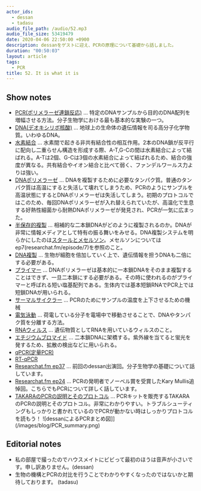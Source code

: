 ```yaml
---
actor_ids:
  - dessan
  - tadasu
audio_file_path: /audio/52.mp3
audio_file_size: 53419479
date: 2020-04-06 22:50:00 +0900
description: dessanをゲストに迎え、PCRの原理について基礎から話しました。
duration: "00:50:03"
layout: article
tags:
  - PCR
title: 52. It is what it is
---
```


## Show notes
- [PCR(ポリメラーゼ連鎖反応)](https://ja.wikipedia.org/wiki/%E3%83%9D%E3%83%AA%E3%83%A1%E3%83%A9%E3%83%BC%E3%82%BC%E9%80%A3%E9%8E%96%E5%8F%8D%E5%BF%9C) ... 特定のDNAサンプルから目的のDNA配列を増幅させる方法。分子生物学における最も基本的な実験の一つ。
- [DNA(デオキシリボ核酸)](https://ja.wikipedia.org/wiki/%E3%83%87%E3%82%AA%E3%82%AD%E3%82%B7%E3%83%AA%E3%83%9C%E6%A0%B8%E9%85%B8) ... 地球上の生命体の遺伝情報を司る高分子化学物質。いわゆるDNA。
- [水素結合](https://ja.wikipedia.org/wiki/%E6%B0%B4%E7%B4%A0%E7%B5%90%E5%90%88) ... 水素間で起きる非共有結合性の相互作用。2本のDNA鎖が反平行に配向し二重らせん構造を形成する際、A-T,G-Cの間は水素結合によって結ばれる。A-Tは2個、G-Cは3個の水素結合によって結ばれるため、結合の強度が異なる。共有結合やイオン結合と比べて弱く、ファンデルワールス力よりは強い。
- [DNAポリメラーゼ](https://ja.wikipedia.org/wiki/DNA%E3%83%9D%E3%83%AA%E3%83%A1%E3%83%A9%E3%83%BC%E3%82%BC) ... DNAを複製するために必要なタンパク質。普通のタンパク質は高温にすると失活して壊れてしまうため、PCRのようにサンプルを高温状態にするとDNAポリメラーゼは失活してしまう。初期のプロトコルではこのため、毎回DNAポリメラーゼが入れ替えられていたが、高温化で生息する好熱性細菌から耐熱DNAポリメラーゼが発見され、PCRが一気に広まった。
- [半保存的複製](https://ja.wikipedia.org/wiki/%E5%8D%8A%E4%BF%9D%E5%AD%98%E7%9A%84%E8%A4%87%E8%A3%BD) ... 相補的な二本鎖DNAがどのように複製されるのか。DNAが非常に情報メディアとして特有の振る舞いをみせる。DNA複製システムを明らかにしたのは[スタールとメセルソン](https://ja.wikipedia.org/wiki/%E3%83%A1%E3%82%BB%E3%83%AB%E3%82%BD%E3%83%B3-%E3%82%B9%E3%82%BF%E3%83%BC%E3%83%AB%E3%81%AE%E5%AE%9F%E9%A8%93)。メセルソンについてはep7(researchat.fm/episode/7)を参照のこと。
- [DNA複製](https://ja.wikipedia.org/wiki/DNA%E8%A4%87%E8%A3%BD) ... 生物が細胞を倍加していく上で、遺伝情報を担うDNAも二倍にする必要がある。
- [プライマー](https://ja.wikipedia.org/wiki/%E3%83%97%E3%83%A9%E3%82%A4%E3%83%9E%E3%83%BC_(%E7%94%9F%E7%89%A9)) ... DNAポリメラーゼは基本的に一本鎖DNAをそのまま複製することはできず、一旦二本鎖にする必要がある。その時に使われるのがプライマーと呼ばれる短い塩基配列である。生体内では基本短鎖RNAでPCR上では短鎖DNAが用いられる。
- [サーマルサイクラー](https://ja.wikipedia.org/wiki/%E3%82%B5%E3%83%BC%E3%83%9E%E3%83%AB%E3%82%B5%E3%82%A4%E3%82%AF%E3%83%A9%E3%83%BC) ... PCRのためにサンプルの温度を上下させるための機械
- [電気泳動](https://ja.wikipedia.org/wiki/%E9%9B%BB%E6%B0%97%E6%B3%B3%E5%8B%95) ... 荷電している分子を電場中で移動させることで、DNAやタンパク質を分離する方法。
- [RNAウィルス](https://ja.wikipedia.org/wiki/RNA%E3%82%A6%E3%82%A4%E3%83%AB%E3%82%B9) ... 遺伝物質としてRNAを用いているウィルスのこと。
- [エチジウムブロマイド](https://ja.wikipedia.org/wiki/%E8%87%AD%E5%8C%96%E3%82%A8%E3%83%81%E3%82%B8%E3%82%A6%E3%83%A0) ... 二本鎖DNAに架橋する。紫外線を当てると蛍光を発するため、拡散の検出などに用いられる。
- [qPCR(定量PCR)](https://ja.wikipedia.org/wiki/%E5%AE%9A%E9%87%8FPCR)
- [RT-qPCR](https://ja.wikipedia.org/wiki/%E3%83%AA%E3%82%A2%E3%83%AB%E3%82%BF%E3%82%A4%E3%83%A0PCR)
- [Researchat.fm ep37](https://researchat.fm/episode/37) ... 前回のdessan出演回。分子生物学の基礎について話しています。
- [Researchat.fm ep24](https://researchat.fm/episode/24) ... PCRの発明者でノーベル賞を受賞したKary Mullis追悼回。こちらでもPCRについて詳しく話しています。
- [TAKARAのPCRの説明とそのプロトコル](http://www.takara-bio.co.jp/kensa/pdfs/book_1.pdf) ... PCRキットを販売するTAKARAのPCRの説明とそのプロトコル。非常にわかりやすい。トラブルシューティングもしっかりと書かれているのでPCRが動かない時はしっかりプロトコルを読もう！
![dessanによるPCRまとめ図]](/images/blog/PCR_summary.png)

## Editorial notes
- 私の部屋で撮ったのでハウスメイトにビビって最初のほうは音声が小さいです。申し訳ありません。(dessan)
- 生物の機構とPCRの対比を行うことでわかりやすくなったのではないかと期待しております。 (tadasu)

